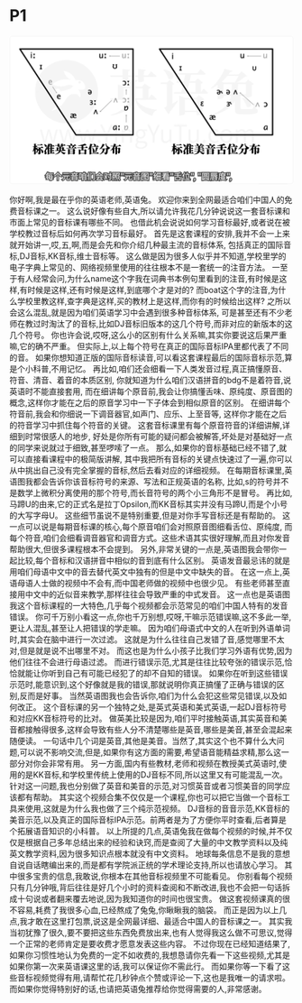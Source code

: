 # P1

![iShot_2024-01-14_13.05.19](./readme.assets/iShot_2024-01-14_13.05.19.png)


你好啊,我是最在乎你的英语老师,英语兔。 欢迎你来到全网最适合咱们中国人的免费音标课之一。 这么说好像有些自大,所以请允许我花几分钟说说这一套音标课和市面上常见的音标课有哪些不同。 也借此机会说说如何学习音标最好,或者说在被学校教过音标后如何再次学习音标最好。 首先是这套课程的安排,我并不会一上来就开始讲一,哎,五,啊,而是会先和你介绍几种最主流的音标体系, 包括真正的国际音标,DJ音标,KK音标,维士音标等。 这么做是因为很多人似乎并不知道,学校里学的电子字典上常见的、网络视频里使用的往往根本不是一套统一的注音方法。 一至于有人经常会问,为什么name这个字我在词典书本例句里看到的注音,有时候是这样,有时候是这样,还有时候是这样,到底哪个才是对的? 而boat这个字的注音,为什么学校里教这样,查字典是这样,买的教材上是这样,而你有的时候给出这样? 之所以会这么混乱,就是因为咱们英语学习中会遇到很多种音标体系, 可是甚至还有不少老师在教过时淘汰了的音标,比如DJ音标旧版本的这几个符号,而非对应的新版本的这几个符号。 你也许会说,哎呀,这么小的区别有什么关系嘛,其实你要说这后果严重嘛,它的确不严重。 但实际上,以上每个符号在真正的国际音标IPA里都代表了不同的音。 如果你想知道正版的国际音标读音,可以看这套课程最后的国际音标示范,算是个小科普,不用记忆。 再比如,咱们还会细看一下人类发音过程,真正搞懂原音、符音、清音、着音的本质区别, 你就知道为什么咱们汉语拼音的bdg不是着符音,说英语时不能直接套用, 而在细讲每个原音前,我会让你搞懂舌味、原纯度、原音图的概念,这样你才能在之后的原音学习中一下子体会到相似原音的区别。 在细讲每个符音前,我会和你细说一下调音器官,如声门、应乐、上至音等, 这样你才能在之后的符音学习中抓住每个符音的关键。 这套音标课里有每个原音符音的详细讲解,详细到时常很感人的地步, 好处是你所有可能的疑问都会被解答,坏处是对基础好一点的同学来说就过于细致,甚至啰嗦了一点。 那么,如果你的音标基础已经不错了,就可以直接看课程中的极简版讲解, 其中我把所有音标的关键点快速过了一遍,你可以从中挑出自己没有完全掌握的音标,然后去看对应的详细视频。 在每期音标课里,英语图我都会告诉你该音标符号的来源、写法和正规英语的名称, 比如,s的符号并不是数学上微积分离使用的那个符号,而长音符号的两个小三角形不是冒号。 再比如,马蹄U的由来,它的正式名是拉丁Opsilon,而KK音标其实并没有马蹄U,而是个小号的大写字母U。 这些细节虽说不是特别重要,但是对你手写音标还是有帮助的。 这一点可以说是每期音标课的核心,每个原音咱们会对照原音图细看舌位、原纯度, 而每个符音,咱们会细看调音器官和调音方式。这些术语其实很好理解,而且对你发音帮助很大,但很多课程根本不会提到。 另外,非常关键的一点是,英语图我会带你一起比较,每个音标和汉语拼音中相似的音到底有什么区别。 英语发音最忌讳的就是用咱们母语中文中的音去替代英文中独有的但是中文中缺失的音。 在这一点上,英语母语人士做的视频中不会有,而中国老师做的视频中也很少见。 有些老师甚至直接用中文中的近似音来教学,那样往往会导致严重的中式发音。 这一点也是英语图我这个音标课程的一大特色,几乎每个视频都会示范常见的咱们中国人特有的发音错误。 你可千万别小看这一点,你也千万别想,哎呀,干嘛示范错误嘛,这不多此一举,更让人混乱,甚至让人把错误的学走嘛。 因为咱们母语式中文的人在听到外语单词时,其实会在脑中进行一次过滤。 这就是为什么往往自己发错了音,感觉哪里不太对,但是就是说不出哪里不对。 而这也是为什么小孩子比我们学习外语有优势,因为他们往往不会进行母语过滤。 而进行错误示范,尤其是往往比较夸张的错误示范,恰恰就能让你听到自己有可能已经犯了的却不自知的错误。 如果你在听到这些错误示范时,能意识到,这个好像就是我的错误,那就说明你真正搞懂了正确与错误的区别,反而是好事。 当然英语图我也会告诉你,咱们为什么会犯这些常见错误,以及如何改正。 这个音标课的另一个独特之处,是英式英语和美式英语,一起DJ音标符号和对应KK音标符号的比对。 做英美比较是因为,咱们平时接触英语,其实英音和美音都接触得很多,这样会导致有些人分不清楚哪些是英音,哪些是美音,甚至会混起来随便读。 一句话中几个词是英音,其他是美音。当然了,其实这个也不算什么大问题,可以说不影响交流,但是,如果你有这方面的需要,希望语音能精益求精,那么这一部分对你会非常有用。 另一方面,国内有些教材,老师和视频在教授美式英语时,使用的是KK音标,和学校里传统上使用的DJ音标不同,所以这里又有可能混乱一次。 针对这一问题,我也分别做了英音和美音的示范,对习惯英音或者习惯美音的同学应该都有帮助。 其实这个视频合集不仅仅是一个课程,你也可以把它当做一个音标工具来使用,这就是为什么我也做了三个纯示范视频。 DJ音标的音音示范,KK音标的美音示范,以及真正的国际音标IPA示范。前两者是为了方便你平时查看,后者算是个拓展语音知识的小科普。 以上所提的几点,英语兔我在做每个视频的时候,并不仅仅是根据自己多年总结出来的经验和诀窍,而是查阅了大量的中文教学资料以及纯英文教学资料,因为很多知识点根本就没有中文资料。 地球每条信息不是我的意想自说自话瞎编出来的,而是都有学院派正统的学术理论支持,所以也请放心学习。 其中很多宝贵的信息,我敢说,你根本在其他音标视频里不可能看见。 你别看每个视频只有几分钟哦,背后往往是好几个小时的资料查阅和不断改进,我也不会把一句话拆成十句说或者翻来覆去地说,因为我知道你的时间也很宝贵。 做这套视频课真的很不容易,耗费了我很多心血,已经熬成了兔兔,你瞅瞅我的脑袋。 而正是因为以上几点,我才敢在这里打包票,说这是全网最详细、最适合中国人的音标课之一。 其实我当初犹豫了很久,要不要把这些东西免费放出来,也有人觉得我这么做不可思议,觉得一个正常的老师肯定是要收费才愿意发表这些内容。 不过你现在已经知道结果了,如果你习惯性地认为免费的一定不如收费的,我想恳请你先看一下这些视频,尤其是如果你第一次来英语课这里的话,我可以保证你不需此行。 而如果你等一下看了这些音标视频觉得有用,请帮忙花几秒钟点个赞或评论一下,这也是我唯一的请求啦。 而如果你觉得特别好的话,也请把英语兔推荐给你觉得需要的人,非常感谢。
